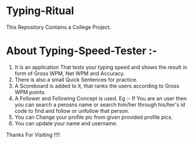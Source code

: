 # Typing-Ritual

  This Repository Contains a College Project.
  
# About Typing-Speed-Tester :-

  1) It is an application That tests your typing speed and shows the result in form of Gross WPM, Net WPM and Accuracy.
  2) There is also a small Quick Sentences for practice.
  3) A Scoreboard is added to it, that ranks the users according to Gross WPM points.
  4) A Follower and Following Concept is used. Eg :- If You are an user then you can search a perosns name or search him/her through his/her's id code to find and follow or unfollow that person.
  5) You can Change your profile pic from given provided profile pics.
  6) You can update your name and username.

Thanks For Visiting !!!!
